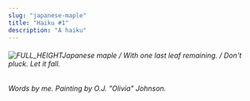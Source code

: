 ```yaml
---
slug: "japanese-maple"
title: "Haiku #1"
description: "A haiku"
---
```


###### ![FULL_HEIGHTJapanese maple / With one last leaf remaining. / Don't pluck. Let it fall.](assets/maple.png)

_Words by me. Painting by O.J. "Olivia" Johnson._
